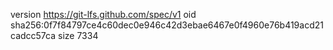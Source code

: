 version https://git-lfs.github.com/spec/v1
oid sha256:0f7f84797ce4c60dec0e946c42d3ebae6467e0f4960e76b419acd21cadcc57ca
size 7334
